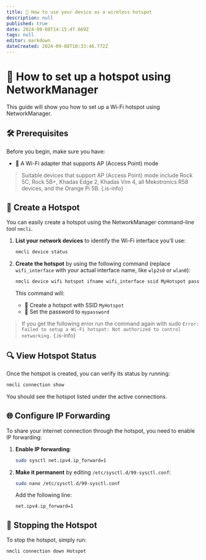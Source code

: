 ```yaml
---
title: 📶 How to use your device as a wireless hotspot
description: null
published: true
date: 2024-09-08T14:15:47.669Z
tags: null
editor: markdown
dateCreated: 2024-09-08T10:33:46.772Z
---
```


# 📶 How to set up a hotspot using NetworkManager

This guide will show you how to set up a Wi-Fi hotspot using NetworkManager.

## 🛠️ Prerequisites

Before you begin, make sure you have:

- 📡 A Wi-Fi adapter that supports AP (Access Point) mode

> Suitable devices that support AP (Access Point) mode include Rock 5C, Rock 5B+, Khadas Edge 2, Khadas Vim 4, all Mekotronics R58 devices, and the Orange Pi 5B.
> {.is-info}

## 🚀 Create a Hotspot

You can easily create a hotspot using the NetworkManager command-line tool `nmcli`.

1. **List your network devices** to identify the Wi-Fi interface you’ll use:

   ```bash
   nmcli device status
   ```

2. **Create the hotspot** by using the following command (replace `wifi_interface` with your actual interface name, like `wlp2s0` or `wlan0`):

   ```bash
   nmcli device wifi hotspot ifname wifi_interface ssid MyHotspot password "mypassword"
   ```

   This command will:

   - 📝 Create a hotspot with SSID `MyHotspot`
   - 🔑 Set the password to `mypassword`

> If you get the following error run the command again with sudo
> `Error: Failed to setup a Wi-Fi hotspot: Not authorized to control networking.`
> {.is-info}

## 🔍 View Hotspot Status

Once the hotspot is created, you can verify its status by running:

```bash
nmcli connection show
```

You should see the hotspot listed under the active connections.

## 🌐 Configure IP Forwarding

To share your internet connection through the hotspot, you need to enable IP forwarding:

1. **Enable IP forwarding**:

   ```bash
   sudo sysctl net.ipv4.ip_forward=1
   ```

2. **Make it permanent** by editing `/etc/sysctl.d/99-sysctl.conf`:

   ```bash
   sudo nano /etc/sysctl.d/99-sysctl.conf
   ```

   Add the following line:

   ```
   net.ipv4.ip_forward=1
   ```

## 🛑 Stopping the Hotspot

To stop the hotspot, simply run:

```bash
nmcli connection down Hotspot
```
